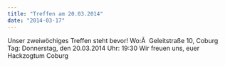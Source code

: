 ```yaml
---
title: "Treffen am 20.03.2014"
date: "2014-03-17"
---
```


Unser zweiwöchiges Treffen steht bevor! Wo:Â  Geleitstraße 10, Coburg Tag: Donnerstag, den 20.03.2014 Uhr: 19:30 Wir freuen uns, euer Hackzogtum Coburg
